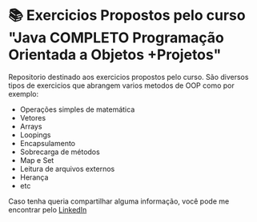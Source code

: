 # :books: Exercicios Propostos pelo curso "Java COMPLETO Programação Orientada a Objetos +Projetos"

Repositorio destinado aos exercicios propostos pelo curso.
São diversos tipos de exercicios que abrangem varios metodos de OOP como por exemplo:
- Operações simples de matemática
- Vetores
- Arrays
- Loopings
- Encapsulamento
- Sobrecarga de métodos
- Map e Set
- Leitura de arquivos externos
- Herança
- etc


Caso tenha queria compartilhar alguma informação, você pode me encontrar pelo [LinkedIn](https://www.linkedin.com/in/raphael-andrade-b75b34107/)

